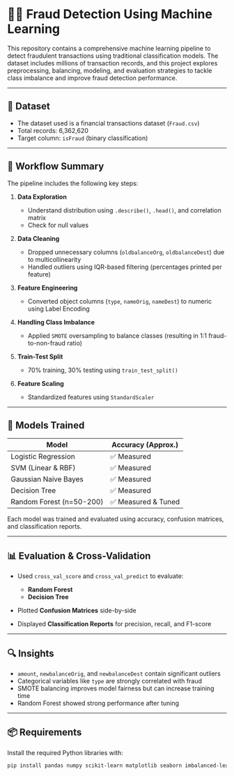 # 🕵️‍♀️ Fraud Detection Using Machine Learning

This repository contains a comprehensive machine learning pipeline to detect fraudulent transactions using traditional classification models. The dataset includes millions of transaction records, and this project explores preprocessing, balancing, modeling, and evaluation strategies to tackle class imbalance and improve fraud detection performance.

---

## 📁 Dataset

- The dataset used is a financial transactions dataset (`Fraud.csv`)
- Total records: 6,362,620
- Target column: `isFraud` (binary classification)

---

## 🚀 Workflow Summary

The pipeline includes the following key steps:

1. **Data Exploration**
   - Understand distribution using `.describe()`, `.head()`, and correlation matrix
   - Check for null values

2. **Data Cleaning**
   - Dropped unnecessary columns (`oldbalanceOrg`, `oldbalanceDest`) due to multicollinearity
   - Handled outliers using IQR-based filtering (percentages printed per feature)

3. **Feature Engineering**
   - Converted object columns (`type`, `nameOrig`, `nameDest`) to numeric using Label Encoding

4. **Handling Class Imbalance**
   - Applied `SMOTE` oversampling to balance classes (resulting in 1:1 fraud-to-non-fraud ratio)

5. **Train-Test Split**
   - 70% training, 30% testing using `train_test_split()`

6. **Feature Scaling**
   - Standardized features using `StandardScaler`

---

## 🧠 Models Trained

| Model                   | Accuracy (Approx.) |
|------------------------|--------------------|
| Logistic Regression     | ✅ Measured         |
| SVM (Linear & RBF)      | ✅ Measured         |
| Gaussian Naive Bayes    | ✅ Measured         |
| Decision Tree           | ✅ Measured         |
| Random Forest (n=50-200)| ✅ Measured & Tuned |

Each model was trained and evaluated using accuracy, confusion matrices, and classification reports.

---

## 📊 Evaluation & Cross-Validation

- Used `cross_val_score` and `cross_val_predict` to evaluate:
  - **Random Forest**
  - **Decision Tree**

- Plotted **Confusion Matrices** side-by-side
- Displayed **Classification Reports** for precision, recall, and F1-score

---

## 🔍 Insights

- `amount`, `newbalanceOrig`, and `newbalanceDest` contain significant outliers
- Categorical variables like `type` are strongly correlated with fraud
- SMOTE balancing improves model fairness but can increase training time
- Random Forest showed strong performance after tuning

---

## 📦 Requirements

Install the required Python libraries with:

```bash
pip install pandas numpy scikit-learn matplotlib seaborn imbalanced-learn xgboost